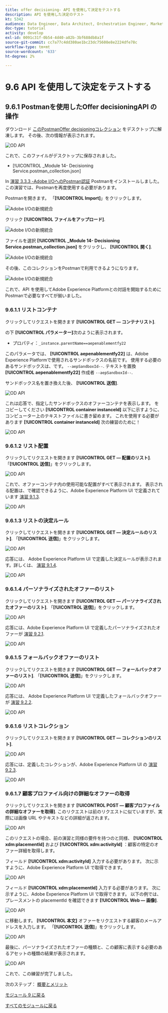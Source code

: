```yaml
---
title: offer decisioning- API を使用して決定をテストする
description: API を使用した決定のテスト
kt: 5342
audience: Data Engineer, Data Architect, Orchestration Engineer, Marketer
doc-type: tutorial
activity: develop
exl-id: 0091c31f-0b54-4d40-a82b-3bf688db8a1f
source-git-commit: cc7a77c4dd380ae1bc23dc75608e8e2224dfe78c
workflow-type: tm+mt
source-wordcount: '633'
ht-degree: 2%

---
```


# 9.6 API を使用して決定をテストする

## 9.6.1 Postmanを使用したOffer decisioningAPI の操作

ダウンロード [このPostmanOffer decisioningコレクション](./../../assets/postman/postman_offer-decisioning.zip) をデスクトップに解凍します。 その後、次の情報が表示されます。

![OD API](./images/unzip.png)

これで、このファイルがデスクトップに保存されました。

- [!UICONTROL _Module 14- Decisioning Service.postman_collection.json]

In [演習 3.3.3 -Adobe I/OへのPostman認証](./../../modules/module3/ex3.md) Postmanをインストールしました。 この演習では、Postmanを再度使用する必要があります。

Postmanを開きます。 「**[!UICONTROL Import]**」をクリックします。

![Adobe I/Oの新規統合](./images/postmanui.png)

クリック **[!UICONTROL ファイルをアップロード]**.

![Adobe I/Oの新規統合](./images/pm1.png)

ファイルを選択 **[!UICONTROL _Module 14- Decisioning Service.postman_collection.json]** をクリックし、 **[!UICONTROL 開く]**.

![Adobe I/Oの新規統合](./images/pm2.png)

その後、このコレクションをPostmanで利用できるようになります。

![Adobe I/Oの新規統合](./images/pm3.png)

これで、API を使用してAdobe Experience Platformとの対話を開始するためにPostmanで必要なすべてが揃いました。

### 9.6.1.1 リストコンテナ

クリックしてリクエストを開きます **[!UICONTROL GET — コンテナリスト]**.

の下 **[!UICONTROL パラメーター]**&#x200B;次のように表示されます。

- プロパティ：`_instance.parentName==aepenablementfy22`

このパラメータでは、 **[!UICONTROL aepenablementfy22]** は、Adobe Experience Platformで使用されるサンドボックスの名前です。 使用する必要のあるサンドボックスは、です。 `--aepSandboxId--`. テキストを置換 **[!UICONTROL aepenablementfy22]** 作成者 `--aepSandboxId--`.

サンドボックス名を置き換えた後、 **[!UICONTROL 送信]**.

![OD API](./images/api2.png)

これは応答で、指定したサンドボックスのオファーコンテナを表示します。 をコピーしてください **[!UICONTROL container instanceId]** 以下に示すように、コンピューター上のテキストファイルに書き留めます。 これを使用する必要があります **[!UICONTROL container instanceId]** 次の練習のために！

![OD API](./images/api3.png)

### 9.6.1.2 リスト配置

クリックしてリクエストを開きます **[!UICONTROL GET — 配置のリスト]**. 「**[!UICONTROL 送信]**」をクリックします。

![OD API](./images/api4.png)

これで、オファーコンテナ内の使用可能な配置がすべて表示されます。 表示される配置は、で確認できるように、Adobe Experience Platform UI で定義されています [演習 9.1.3](./ex1.md).

![OD API](./images/api5.png)

### 9.6.1.3 リストの決定ルール

クリックしてリクエストを開きます **[!UICONTROL GET — 決定ルールのリスト]**. 「**[!UICONTROL 送信]**」をクリックします。

![OD API](./images/api6.png)

応答には、 Adobe Experience Platform UI で定義した決定ルールが表示されます。詳しくは、 [演習 9.1.4](./ex1.md).

![OD API](./images/api7.png)

### 9.6.1.4 パーソナライズされたオファーのリスト

クリックしてリクエストを開きます **[!UICONTROL GET — パーソナライズされたオファーのリスト]**. 「**[!UICONTROL 送信]**」をクリックします。

![OD API](./images/api8.png)

応答には、Adobe Experience Platform UI で定義したパーソナライズされたオファーが [演習 9.2.1](./ex2.md).

![OD API](./images/api9.png)

### 9.6.1.5 フォールバックオファーのリスト

クリックしてリクエストを開きます **[!UICONTROL GET — フォールバックオファーのリスト]**. 「**[!UICONTROL 送信]**」をクリックします。

![OD API](./images/api10.png)

応答には、 Adobe Experience Platform UI で定義したフォールバックオファーが [演習 9.2.2](./ex2.md).

![OD API](./images/api11.png)

### 9.6.1.6 リストコレクション

クリックしてリクエストを開きます **[!UICONTROL GET — コレクションのリスト]**.

![OD API](./images/api12.png)

応答には、定義したコレクションが、Adobe Experience Platform UI の [演習 9.2.3](./ex2.md).

![OD API](./images/api13.png)

### 9.6.1.7 顧客プロファイル向けの詳細なオファーの取得

クリックしてリクエストを開きます **[!UICONTROL POST — 顧客プロファイルの詳細なオファーを取得]**. このリクエストは前のリクエストに似ていますが、実際には画像 URL やテキストなどの詳細が返されます。

![OD API](./images/api23.png)

このリクエストの場合、前の演習と同様の要件を持つのと同様、 **[!UICONTROL xdm:placementId]** および **[!UICONTROL xdm:activityId]** ：顧客の特定のオファー詳細を取得します。

フィールド **[!UICONTROL xdm:activityId]** 入力する必要があります。 次に示すように、Adobe Experience Platform UI で取得できます。

![OD API](./images/activityid.png)

フィールド **[!UICONTROL xdm:placementId]** 入力する必要があります。 次に示すように、Adobe Experience Platform UI で取得できます。 以下の例では、プレースメントの placementId を確認できます **[!UICONTROL Web — 画像]**.

![OD API](./images/placementid.png)

に移動します。 **[!UICONTROL 本文]** オファーをリクエストする顧客のメールアドレスを入力します。 「**[!UICONTROL 送信]**」をクリックします。

![OD API](./images/api24.png)

最後に、パーソナライズされたオファーの種類と、この顧客に表示する必要のあるアセットの種類の結果が表示されます。

![OD API](./images/api25.png)

これで、この練習が完了しました。

次のステップ： [概要とメリット](./summary.md)

[モジュール 9 に戻る](./offer-decisioning.md)

[すべてのモジュールに戻る](./../../overview.md)
